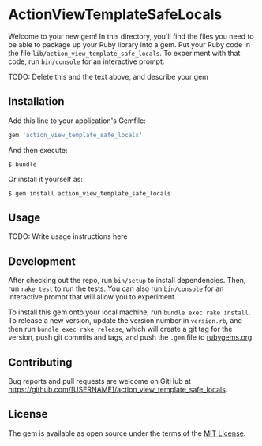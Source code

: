 # ActionViewTemplateSafeLocals

Welcome to your new gem! In this directory, you'll find the files you need to be able to package up your Ruby library into a gem. Put your Ruby code in the file `lib/action_view_template_safe_locals`. To experiment with that code, run `bin/console` for an interactive prompt.

TODO: Delete this and the text above, and describe your gem

## Installation

Add this line to your application's Gemfile:

```ruby
gem 'action_view_template_safe_locals'
```

And then execute:

    $ bundle

Or install it yourself as:

    $ gem install action_view_template_safe_locals

## Usage

TODO: Write usage instructions here

## Development

After checking out the repo, run `bin/setup` to install dependencies. Then, run `rake test` to run the tests. You can also run `bin/console` for an interactive prompt that will allow you to experiment.

To install this gem onto your local machine, run `bundle exec rake install`. To release a new version, update the version number in `version.rb`, and then run `bundle exec rake release`, which will create a git tag for the version, push git commits and tags, and push the `.gem` file to [rubygems.org](https://rubygems.org).

## Contributing

Bug reports and pull requests are welcome on GitHub at https://github.com/[USERNAME]/action_view_template_safe_locals.


## License

The gem is available as open source under the terms of the [MIT License](http://opensource.org/licenses/MIT).

